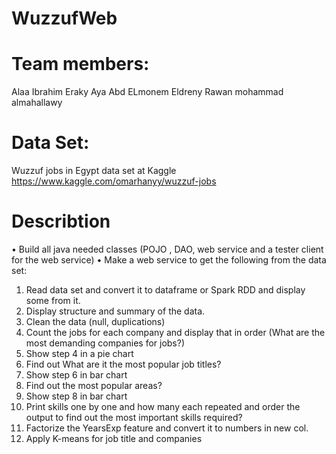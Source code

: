 # WuzzufWeb
# Team members:
  Alaa Ibrahim Eraky
  Aya Abd ELmonem Eldreny
  Rawan mohammad almahallawy
  
# Data Set:
Wuzzuf jobs in Egypt data set at Kaggle
https://www.kaggle.com/omarhanyy/wuzzuf-jobs

# Describtion 
•	Build all java needed classes (POJO , DAO, web service and a tester client for the web service)
•	Make a web service to get the following from the data set:
1.	Read data set and convert it to dataframe or Spark RDD and display some from it.
2.	Display structure and summary of the data.
3.	Clean the data (null, duplications)
4.	Count the jobs for each company and display that in order (What are the most demanding companies for jobs?)
5.	Show step 4 in a pie chart 
6.	Find out What are it the most popular job titles? 
7.	Show step 6 in bar chart 
8.	Find out the most popular areas?
9.	Show step 8 in bar chart 
10.	Print skills one by one and how many each repeated and order the output to find out the most important skills required?
11.	Factorize the YearsExp feature and convert it to numbers in new col. 
12.	Apply K-means for job title and companies 

